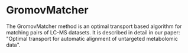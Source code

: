 # GromovMatcher

The GromovMatcher method is an optimal transport based algorithm for matching pairs of LC-MS datasets.
It is described in detail in our paper: "Optimal transport for automatic alignment of untargeted metabolomic data".

